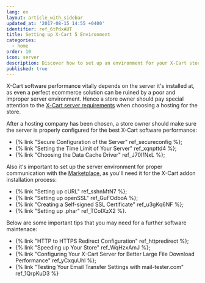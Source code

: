 ```yaml
---
lang: en
layout: article_with_sidebar
updated_at: '2017-08-15 14:55 +0400'
identifier: ref_6tPdxAUT
title: Setting up X-Cart 5 Environment
categories:
  - home
order: 10
icon: server
description: Discover how to set up an environment for your X-Cart store
published: true
---
```


X-Cart software performance vitally depends on the server it's installed at, as even a perfect ecommerce solution can be ruined by a poor and improper server environment. Hence a store owner should pay special attention to the [X-Cart server requirements](https://kb.x-cart.com/general_setup/installation_guide.html#server-requirements "Setting up X-Cart 5 environment") when choosing a hosting for the store.

After a hosting company has been chosen, a store owner should make sure the server is properly configured for the best X-Cart software performance:

*   {% link "Secure Configuration of the Server" ref_secureconfig %};
*   {% link "Setting the Time Limit of Your Server" ref_xqnpttd4 %};
*   {% link "Choosing the Data Cache Driver" ref_J70IfNxL %};


Also it's important to set up the server environment for proper communication with the [Marketplace](https://market.x-cart.com/addons/ "Setting up X-Cart 5 environment"), as you'll need it for the X-Cart addon installation process: 

*   {% link "Setting up cURL" ref_sshnMtN7 %};
*   {% link "Setting up openSSL" ref_GuFOdboA %};
*   {% link "Creating a Self-signed SSL Certificate" ref_u3gKq6NF %};
*   {% link "Setting up .phar" ref_TCoIXzX2 %}.

Below are some important tips that you may need for a further software maintenace:

*   {% link "HTTP to HTTPS Redirect Configuration" ref_httpredirect %};
*   {% link "Speeding up Your Store" ref_WqHzxAmJ %};
*   {% link "Configuring Your X-Cart Server for Better Large File Download Performance" ref_yCxquUhl %};
*   {% link "Testing Your Email Transfer Settings with mail-tester.com" ref_1QrpKuD3 %}
